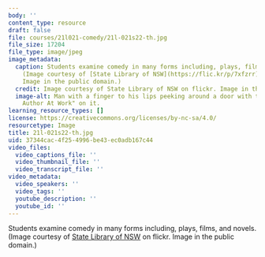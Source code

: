 ```yaml
---
body: ''
content_type: resource
draft: false
file: courses/21l021-comedy/21l-021s22-th.jpg
file_size: 17204
file_type: image/jpeg
image_metadata:
  caption: Students examine comedy in many forms including, plays, films, and novels.
    (Image courtesy of [State Library of NSW](https://flic.kr/p/7xfzrr) on flickr.
    Image in the public domain.)
  credit: Image courtesy of State Library of NSW on flickr. Image in the public domain.
  image-alt: Man with a finger to his lips peeking around a door with the sign "Quiet
    Author At Work" on it.
learning_resource_types: []
license: https://creativecommons.org/licenses/by-nc-sa/4.0/
resourcetype: Image
title: 21l-021s22-th.jpg
uid: 37344cac-4f25-4996-be43-ec0adb167c44
video_files:
  video_captions_file: ''
  video_thumbnail_file: ''
  video_transcript_file: ''
video_metadata:
  video_speakers: ''
  video_tags: ''
  youtube_description: ''
  youtube_id: ''
---
```

Students examine comedy in many forms including, plays, films, and novels. (Image courtesy of [State Library of NSW](https://flic.kr/p/7xfzrr) on flickr. Image in the public domain.)